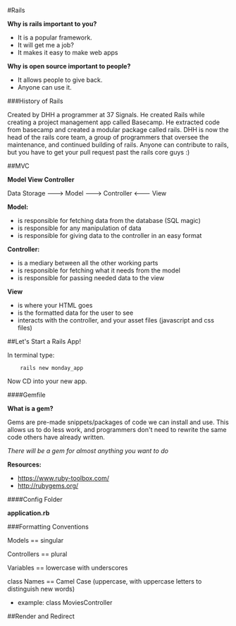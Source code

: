 #Rails

**Why is rails important to you?**  

- It is a popular framework.
- It will get me a job?
- It makes it easy to make web apps

**Why is open source important to people?**  

- It allows people to give back.
- Anyone can use it.

###History of Rails

Created by DHH a programmer at 37 Signals. He created Rails while creating a project management app called Basecamp. He extracted code from basecamp and created a modular package called rails. DHH is now the head of the rails core team, a group of programmers that oversee the maintenance, and continued building of rails. Anyone can contribute to rails, but you have to get your pull request past the rails core guys :)  

##MVC

**Model View Controller**  

Data Storage ---> Model ---> Controller <--- View  

**Model:**  
- is responsible for fetching data from the database (SQL magic)
- is responsible for any manipulation of data
- is responsible for giving data to the controller in an easy format

**Controller:**  
- is a mediary between all the other working parts
- is responsible for fetching what it needs from the model
- is responsible for passing needed data to the view

**View**  
- is where your HTML goes
- is the formatted data for the user to see
- interacts with the controller, and your asset files (javascript and css files)

##Let's Start a Rails App!

In terminal type:  

		rails new monday_app

Now CD into your new app.  


####Gemfile

**What is a gem?**  

Gems are pre-made snippets/packages of code we can install and use. This allows us to do less work, and programmers don't need to rewrite the same code others have already written.  

*There will be a gem for almost anything you want to do*  

**Resources:**  
- https://www.ruby-toolbox.com/
- http://rubygems.org/

####Config Folder

**application.rb**  


###Formatting Conventions

Models == singular  

Controllers == plural  

Variables == lowercase with underscores  

class Names == Camel Case (uppercase, with uppercase letters to distinguish new words)  
- example: class MoviesController

##Render and Redirect




